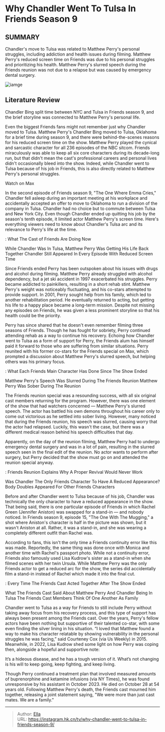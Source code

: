 # Why Chandler Went To Tulsa In Friends Season 9


## SUMMARY 



  Chandler&#39;s move to Tulsa was related to Matthew Perry&#39;s personal struggles, including addiction and health issues during filming.   Matthew Perry&#39;s reduced screen time on Friends was due to his personal struggles and prioritizing his health.   Matthew Perry&#39;s slurred speech during the Friends reunion was not due to a relapse but was caused by emergency dental surgery.  

![iamge](https://static1.srcdn.com/wordpress/wp-content/uploads/2023/11/1-90.jpg)

## Literature Review
Chandler Bing split time between NYC and Tulsa in Friends season 9, and the brief storyline was connected to Matthew Perry&#39;s personal life.




Even the biggest Friends fans might not remember just why Chandler moved to Tulsa. Matthew Perry&#39;s Chandler Bing moved to Tulsa, Oklahoma for a brief time during season 9, and there were behind-the-scenes reasons for his reduced screen time on the show. Matthew Perry played the cynical and sarcastic character for all 236 episodes of the NBC sitcom. Friends miraculously was able to keep all six core characters during its decade-long run, but that didn&#39;t mean the cast&#39;s professional careers and personal lives didn&#39;t occasionally bleed into the show. Indeed, while Chandler went to Tulsa because of his job in Friends, this is also directly related to Matthew Perry&#39;s personal struggles.




Watch on Max

In the second episode of Friends season 9, &#34;The One Where Emma Cries,&#34; Chandler fell asleep during an important meeting at his workplace and accidentally accepted an offer to move to Oklahoma to run a division of the company in Tulsa. Chandler had no choice but to commute between Tulsa and New York City. Even though Chandler ended up quitting his job by the season&#39;s tenth episode, it limited actor Matthew Perry&#39;s screen time. Here&#39;s everything viewers need to know about Chandler&#39;s Tulsa arc and its relevance to Perry&#39;s life at the time.

 : What The Cast of Friends Are Doing Now


 While Chandler Was In Tulsa, Matthew Perry Was Getting His Life Back Together 
Chandler Still Appeared In Every Episode With Reduced Screen Time
          

Since Friends ended Perry has been outspoken about his issues with drugs and alcohol during filming. Matthew Perry already struggled with alcohol dependency, but a jet ski accident in 1997 exacerbated his struggles. Perry became addicted to painkillers, resulting in a short rehab stint. Matthew Perry&#39;s weight was noticeably fluctuating, and his co-stars attempted to provide support. In 2001, Perry sought help from his family, which led to another rehabilitation period. He eventually returned to acting, but getting his life to a happy place became a long-term mission. Despite not missing any episodes on Friends, he was given a less prominent storyline so that his health could be the priority.





 

Perry has since shared that he doesn&#39;t even remember filming three seasons of Friends. Though he has fought for sobriety, Perry continued attending rehab as a way to continue his recovery. Echoing how Chandler went to Tulsa as a form of support for Perry, the Friends alum has himself paid it forward to those who are suffering from similar situations. Perry reunited with his former co-stars for the Friends special on Max, which prompted a discussion about Matthew Perry&#39;s slurred speech, but helping others was his primary focus.

 : What Each Friends Main Character Has Done Since The Show Ended



 Matthew Perry&#39;s Speech Was Slurred During The Friends Reunion 
Matthew Perry Was Sober During The Reunion
          




The Friends reunion special was a resounding success, with all six original cast members returning for the program. However, there was one element of the show that had watchers concerned — Matthew Perry&#39;s slurred speech. The actor has battled his own demons throughout his career only to come out victorious as he settled into sober living. However, many noticed that during the Friends reunion, his speech was slurred, causing worry that the actor had relapsed. Luckily, this wasn&#39;t the case, but there was a different medical reason behind his speech difficulties that day.

Apparently, on the day of the reunion filming, Matthew Perry had to undergo emergency dental surgery and was in a lot of pain, resulting in the slurred speech seen in the final edit of the reunion. No actor wants to perform after surgery, but Perry decided that the show must go on and attended the reunion special anyway.

 : Friends Reunion Explains Why A Proper Revival Would Never Work



 Was Chandler The Only Friends Character To Have A Reduced Appearance? 
Body Doubles Appeared For Other Friends Characters
         




Before and after Chandler went to Tulsa because of his job, Chandler was technically the only character to have a reduced appearance in the show. That being said, there is one particular episode of Friends in which Rachel Green (Jennifer Aniston) was swapped for a stand-in — and nobody noticed. In Friends season 9, episode 15, &#34;The One With The Mugging,&#34; a shot where Aniston&#39;s character is half in the picture was shown, but it wasn&#39;t Aniston at all. Rather, it was a stand-in, and she was wearing a completely different outfit than Rachel was.

According to fans, this isn&#39;t the only time a Friends continuity error like this was made. Reportedly, the same thing was done once with Monica and another time with Rachel&#39;s passport photo. While not a continuity error, Friends also famously used Lisa Kudrow&#39;s sister as a stand-in when she filmed scenes with her twin Ursula. While Matthew Perry was the only Friends actor to get a reduced arc for the show, the series did accidentally film a stand-in instead of Rachel which made it into the final cut.




 : Every Time The Friends Cast Acted Together After The Show Ended



 What The Friends Cast Said About Matthew Perry And Chandler Being In Tulsa 
The Friends Cast Members Think Of One Another As Family
          

Chandler went to Tulsa as a way for Friends to still include Perry without taking away focus from his recovery process, and this type of support has always been present among the Friends cast. Over the years, Perry&#39;s fellow actors have been nothing but supportive of their talented co-star, with some even finding the silver lining in his situation. “I loved that Matthew found a way to make his character relatable by showing vulnerability in the personal struggles he was facing,” said Courteney Cox (via Us Weekly) in 2015. Meanwhile, in 2022, Lisa Kudrow shed some light on how Perry was coping then, alongside a hopeful and supportive note:



It’s a hideous disease, and he has a tough version of it. What’s not changing is his will to keep going, keep fighting, and keep living.







Though Perry continued a treatment plan that involved measured amounts of buprenorphine and ketamine infusions (via NY Times), he was found unresponsive by his assistant in October 2023. He died on October 28 at 54 years old. Following Matthew Perry&#39;s death, the Friends cast mourned him together, releasing a joint statement saying, &#34;We were more than just cast mates. We are a family.&#34;



---

> Author: [Ella](https://instagram.hk.cn/)  
> URL: https://instagram.hk.cn/tv/why-chandler-went-to-tulsa-in-friends-season-9/  

